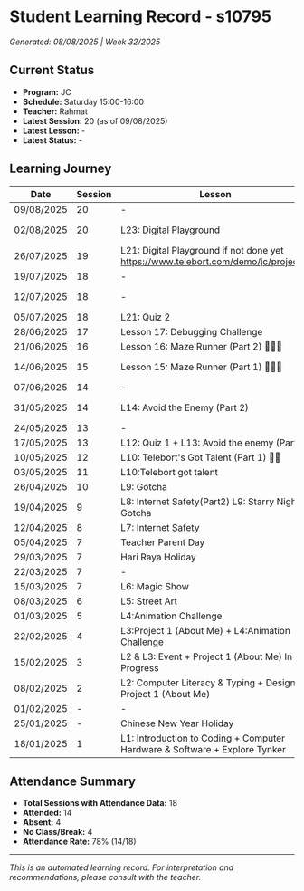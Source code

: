 # Student Learning Record - s10795
*Generated: 08/08/2025 | Week 32/2025*

## Current Status
- **Program:** JC
- **Schedule:** Saturday 15:00-16:00  
- **Teacher:** Rahmat
- **Latest Session:** 20 (as of 09/08/2025)
- **Latest Lesson:** -
- **Latest Status:** -

## Learning Journey
| Date | Session | Lesson | Attendance | Progress |
|------|---------|--------|------------|----------|
| 09/08/2025 | 20 | - | - | - |
| 02/08/2025 | 20 | L23: Digital Playground | Attended | In Progress |
| 26/07/2025 | 19 | L21: Digital Playground if not done yet https://www.telebort.com/demo/jc/project/6 | Attended | In Progress |
| 19/07/2025 | 18 | - | Absent | - |
| 12/07/2025 | 18 | - | No Class | In Progress |
| 05/07/2025 | 18 | L21: Quiz 2 | Attended | - |
| 28/06/2025 | 17 | Lesson 17: Debugging Challenge | Attended | Completed |
| 21/06/2025 | 16 | Lesson 16: Maze Runner (Part 2) 🏃🏻‍♂️ | Attended | Completed |
| 14/06/2025 | 15 | Lesson 15: Maze Runner (Part 1) 🏃🏻‍♂️ | Attended | In Progress |
| 07/06/2025 | 14 | - | No Class | - |
| 31/05/2025 | 14 | L14: Avoid the Enemy (Part 2) | Attended | In Progress |
| 24/05/2025 | 13 | - | Absent | - |
| 17/05/2025 | 13 | L12: Quiz 1 + L13: Avoid the enemy (Part 1) | Attended | Completed |
| 10/05/2025 | 12 | L10: Telebort's Got Talent (Part 1) 🕺🏻 | Attended | Completed |
| 03/05/2025 | 11 | L10:Telebort got talent | Attended | Completed |
| 26/04/2025 | 10 | L9: Gotcha | Attended | Completed |
| 19/04/2025 | 9 | L8: Internet Safety(Part2) L9: Starry Night + Gotcha | Attended | Completed |
| 12/04/2025 | 8 | L7: Internet Safety | Attended | Completed |
| 05/04/2025 | 7 | Teacher Parent Day | No Class | - |
| 29/03/2025 | 7 | Hari Raya Holiday | No Class | - |
| 22/03/2025 | 7 | - | Absent | - |
| 15/03/2025 | 7 | L6: Magic Show | Attended | Completed |
| 08/03/2025 | 6 | L5: Street Art | Attended | Completed |
| 01/03/2025 | 5 | L4:Animation Challenge | Attended | Completed |
| 22/02/2025 | 4 | L3:Project 1 (About Me) + L4:Animation Challenge | Attended | Completed |
| 15/02/2025 | 3 | L2 & L3: Event + Project 1 (About Me) In Progress | Attended | In Progress |
| 08/02/2025 | 2 | L2: Computer Literacy & Typing + Design Project 1 (About Me) | Attended | - |
| 01/02/2025 | - | - | Absent | - |
| 25/01/2025 | - | Chinese New Year Holiday | No Class | - |
| 18/01/2025 | 1 | L1: Introduction to Coding + Computer Hardware & Software + Explore Tynker | Attended | - |

## Attendance Summary
- **Total Sessions with Attendance Data:** 18
- **Attended:** 14
- **Absent:** 4
- **No Class/Break:** 4
- **Attendance Rate:** 78% (14/18)

---
*This is an automated learning record. For interpretation and recommendations, please consult with the teacher.*
